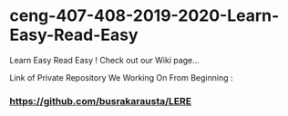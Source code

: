 # ceng-407-408-2019-2020-Learn-Easy-Read-Easy
Learn Easy Read Easy !
Check out our Wiki page... 

Link of Private Repository We Working On From Beginning :

### https://github.com/busrakarausta/LERE
